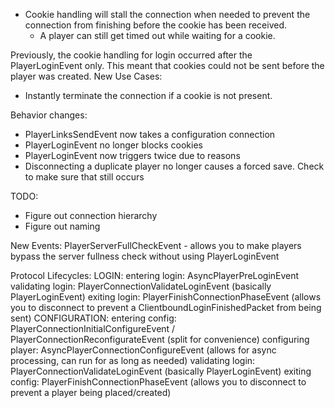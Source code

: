 - Cookie handling will stall the connection when needed to prevent the connection from finishing before the cookie has been received.
  - A player can still get timed out while waiting for a cookie.

Previously, the cookie handling for login occurred after the PlayerLoginEvent only. This meant that cookies could not be sent before the player was created.
New Use Cases:
- Instantly terminate the connection if a cookie is not present.

Behavior changes:
- PlayerLinksSendEvent now takes a configuration connection
- PlayerLoginEvent no longer blocks cookies
- PlayerLoginEvent now triggers twice due to reasons 
- Disconnecting a duplicate player no longer causes a forced save. Check to make sure that still occurs

TODO:
- Figure out connection hierarchy 
- Figure out naming

New Events:
PlayerServerFullCheckEvent - allows you to make players bypass the server fullness check without using PlayerLoginEvent

Protocol Lifecycles:
LOGIN:
    entering login: AsyncPlayerPreLoginEvent
    validating login: PlayerConnectionValidateLoginEvent (basically PlayerLoginEvent)
    exiting login: PlayerFinishConnectionPhaseEvent (allows you to disconnect to prevent a ClientboundLoginFinishedPacket from being sent)
CONFIGURATION:
    entering config: PlayerConnectionInitialConfigureEvent / PlayerConnectionReconfigurateEvent (split for convenience)
    configuring player: AsyncPlayerConnectionConfigureEvent (allows for async processing, can run for as long as needed)
    validating login: PlayerConnectionValidateLoginEvent  (basically PlayerLoginEvent)
    exiting config: PlayerFinishConnectionPhaseEvent (allows you to disconnect to prevent a player being placed/created)



